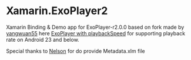 # Xamarin.ExoPlayer2
Xamarin Binding &amp; Demo app for ExoPlayer-r2.0.0 based on fork made by <a href="https://github.com/yangwuan55">yangwuan55</a> here <a href="https://github.com/yangwuan55/ExoPlayer/tree/playbackSpeed">ExoPlayer with playbackSpeed<a/> for supporting playback rate on Android 23 and below.<br/>

Special thanks to <a href="https://github.com/nchicas">Nelson</a> for do provide Metadata.xlm file
